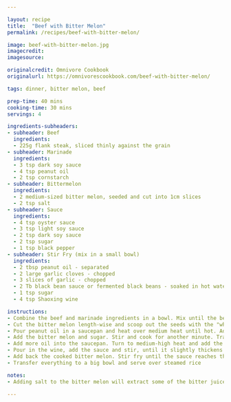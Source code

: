 ```yaml
---

layout: recipe
title:  "Beef with Bitter Melon"
permalink: /recipes/beef-with-bitter-melon/

image: beef-with-bitter-melon.jpg
imagecredit: 
imagesource: 

originalcredit: Omnivore Cookbook
originalurl: https://omnivorescookbook.com/beef-with-bitter-melon/

tags: dinner, bitter melon, beef

prep-time: 40 mins
cooking-time: 30 mins
servings: 4

ingredients-subheaders:
- subheader: Beef
  ingredients: 
  - 225g flank steak, sliced thinly against the grain
- subheader: Marinade
  ingredients: 
  - 3 tsp dark soy sauce
  - 4 tsp peanut oil
  - 2 tsp cornstarch
- subheader: Bittermelon
  ingredients: 
  - 2 medium-sized bitter melon, seeded and cut into 1cm slices
  - 2 tsp salt
- subheader: Sauce
  ingredients: 
  - 4 tsp oyster sauce
  - 3 tsp light soy sauce
  - 2 tsp dark soy sauce
  - 2 tsp sugar
  - 1 tsp black pepper
- subheader: Stir Fry (mix in a small bowl)
  ingredients: 
  - 2 tbsp peanut oil - separated
  - 2 large garlic cloves - chopped
  - 3 slices of garlic - chopped
  - 2 Tb black bean sauce or fermented black beans - soaked in hot water for 1 minute, drained and mashed
  - 1 tsp sugar
  - 4 tsp Shaoxing wine

instructions:
- Combine the beef and marinade ingredients in a bowl. Mix until the beef is fully coated. Set aside for it to marinade for 15 minutes
- Cut the bitter melon length-wise and scoop out the seeds with the "white sponge" attached to it. Slice the bitter melon into half-moon shape so it will cook evenly and won't fall apart. Sprinkle salt over it and toss with your hand until it is coated well. Let it sit for 10 minutes. Rinse off the salt. Blanch the bitter melon in boiling water for 1 minute. Drain out the hot water and rinse it under cold tap water to stop the cooking. Drain and place the bitter melon into a bowl
- Pour peanut oil in a saucepan and heat over medium heat until hot. Add the garlic and black bean sauce, then stir for 30 seconds to release the fragrance. Lower the heat if the black bean sauce starts to burn
- Add the bitter melon and sugar. Stir and cook for another minute. Transfer everything to a big bowl and set side
- Add more oil into the saucepan. Turn to medium-high heat and add the marinated steak. Let it cook undisturbed for 1 minute or until the bottom is browned. Flip the meat and cook until the other side is browned. It is okay if the inside of the beef is still slightly pink
- Pour in the wine, add the sauce and stir, until it slightly thickens
- Add back the cooked bitter melon. Stir fry until the sauce reaches the desired consistency and everything is evenly coated
- Transfer everything to a big bowl and serve over steamed rice

notes:
- Adding salt to the bitter melon will extract some of the bitter juice from the bitter melon. Blanching it in boiling water is also done to further reduce the bitterness

---
```

